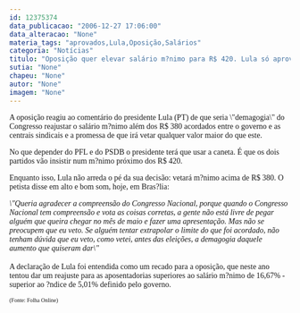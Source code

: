 ```yaml
---
id: 12375374
data_publicacao: "2006-12-27 17:06:00"
data_alteracao: "None"
materia_tags: "aprovados,Lula,Oposição,Salários"
categoria: "Notícias"
titulo: "Oposição quer elevar salário m?nimo para R$ 420. Lula só aprova R$ 380"
sutia: "None"
chapeu: "None"
autor: "None"
imagem: "None"
---
```

<p><P><FONT face=Verdana>A oposição reagiu ao comentário do presidente Lula (PT) de que seria \"demagogia\" do Congresso reajustar o salário m?nimo além dos R$ 380 acordados entre o governo e as centrais sindicais e a promessa de que irá vetar qualquer valor maior do que este. </FONT></P></p>
<p><P><FONT face=Verdana>No que depender do PFL e do PSDB o presidente terá que usar a caneta. É que os dois partidos vão insistir num m?nimo próximo dos R$ 420.</FONT></P></p>
<p><P><FONT face=Verdana>Enquanto isso, Lula não arreda o pé da sua decisão: vetará m?nimo acima de R$ 380. O petista disse em alto e bom som, hoje, em Bras?lia: </FONT></P><I></p>
<p><P><FONT face=Verdana>\"Queria agradecer a compreensão do Congresso Nacional, porque quando o Congresso Nacional tem compreensão e vota as coisas corretas, a gente não está livre de pegar alguém que queira chegar no mês de maio e fazer uma apresentação. Mas não se preocupem que eu veto. Se alguém tentar extrapolar o limite do que foi acordado, não tenham dúvida que eu veto, como vetei, antes das eleições, a demagogia daquele aumento que quiseram dar\"</FONT></I><BR><BR><FONT face=Verdana>A declaração de Lula foi entendida como um recado para a oposição, que neste ano tentou dar um reajuste para as aposentadorias superiores ao salário m?nimo de 16,67% - superior ao ?ndice de 5,01% definido pelo governo. </FONT></P></p>
<p><P><FONT face=Verdana size=1>(Fonte: Folha Online)</FONT></P> </p>
